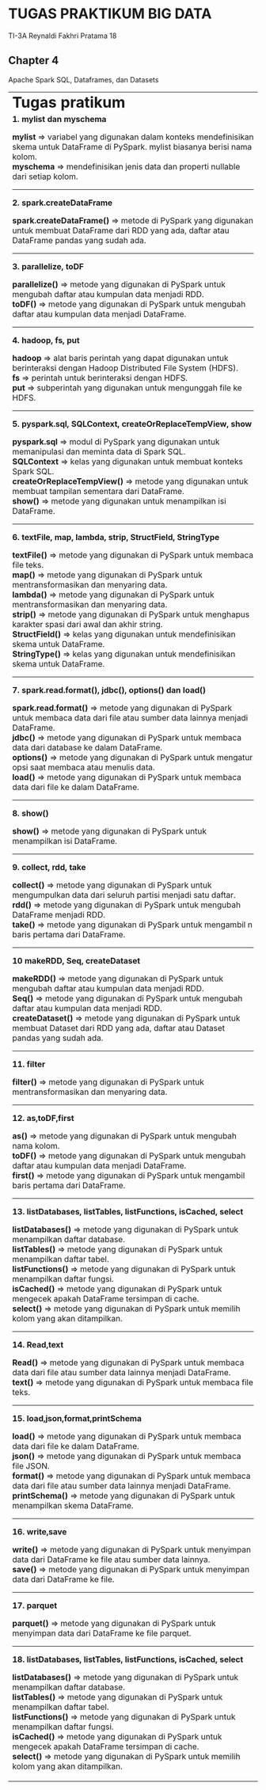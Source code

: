 # TUGAS PRAKTIKUM BIG DATA
TI-3A 
Reynaldi Fakhri Pratama
18

## Chapter 4
Apache Spark SQL, Dataframes, dan Datasets

<table border="0">
 <tr>
    <td><b style="font-size:30px">Tugas pratikum</b></td>
 </tr>
 <tr>
   <td colspan="2">
      <b>1. mylist dan myschema </b>
      <p >
         <b>mylist</b> => variabel yang digunakan dalam konteks mendefinisikan skema untuk DataFrame di PySpark. mylist biasanya berisi nama kolom.
         <br>
         <b>myschema</b> => mendefinisikan jenis data dan properti nullable dari setiap kolom.
      </p>
      <hr>
      <b>2. spark.createDataFrame </b>
      <p >
         <b>spark.createDataFrame()</b> => metode di PySpark yang digunakan untuk membuat DataFrame dari RDD yang ada, daftar atau DataFrame pandas yang sudah ada.
      </p>
      <hr>
      <b>3. parallelize, toDF </b>
      <p >
         <b>parallelize()</b> => metode yang digunakan di PySpark untuk mengubah daftar atau kumpulan data menjadi RDD.
         <br>
         <b>toDF()</b> => metode yang digunakan di PySpark untuk mengubah daftar atau kumpulan data menjadi DataFrame.
      </p>
      <hr>
      <b>4. hadoop, fs, put </b>
      <p>
         <b>hadoop</b> => alat baris perintah yang dapat digunakan untuk berinteraksi dengan Hadoop Distributed File System (HDFS).
         <br>
         <b>fs</b> => perintah untuk berinteraksi dengan HDFS.
         <br>
         <b>put</b> => subperintah yang digunakan untuk mengunggah file ke HDFS.
      </p>
      <hr>
      <b>5. pyspark.sql, SQLContext, createOrReplaceTempView, show </b>
      <p>
         <b>pyspark.sql</b> => modul di PySpark yang digunakan untuk memanipulasi dan meminta data di Spark SQL.
         <br>
         <b>SQLContext</b> => kelas yang digunakan untuk membuat konteks Spark SQL.
         <br>
         <b>createOrReplaceTempView()</b> => metode yang digunakan untuk membuat tampilan sementara dari DataFrame.
         <br>
         <b>show()</b> => metode yang digunakan untuk menampilkan isi DataFrame.
      </p>
      <hr>
      <b>6. textFile, map, lambda, strip, StructField, StringType </b>
      <p>
         <b>textFile()</b> => metode yang digunakan di PySpark untuk membaca file teks.
         <br>
         <b>map()</b> => metode yang digunakan di PySpark untuk mentransformasikan dan menyaring data.
         <br>
         <b>lambda()</b> => metode yang digunakan di PySpark untuk mentransformasikan dan menyaring data.
         <br>
         <b>strip()</b> => metode yang digunakan di PySpark untuk menghapus karakter spasi dari awal dan akhir string.
         <br>
         <b>StructField()</b> => kelas yang digunakan untuk mendefinisikan skema untuk DataFrame.
         <br>
         <b>StringType()</b> => kelas yang digunakan untuk mendefinisikan skema untuk DataFrame.
      </p>
      <hr>
      <b>7. spark.read.format(), jdbc(), options() dan load() </b>
      <p>
         <b>spark.read.format()</b> => metode yang digunakan di PySpark untuk membaca data dari file atau sumber data lainnya menjadi DataFrame.
         <br>
         <b>jdbc()</b> => metode yang digunakan di PySpark untuk membaca data dari database ke dalam DataFrame.
         <br>
         <b>options()</b> => metode yang digunakan di PySpark untuk mengatur opsi saat membaca atau menulis data.
         <br>
         <b>load()</b> => metode yang digunakan di PySpark untuk membaca data dari file ke dalam DataFrame.
      </p>
      <hr>
      <b>8. show()</b>
      <p>
         <b>show()</b> => metode yang digunakan di PySpark untuk menampilkan isi DataFrame.
      </p>
      <hr>
      <b>9. collect, rdd, take</b>
      <p>
         <b>collect()</b> => metode yang digunakan di PySpark untuk mengumpulkan data dari seluruh partisi menjadi satu daftar.
         <br>
         <b>rdd()</b> => metode yang digunakan di PySpark untuk mengubah DataFrame menjadi RDD.
         <br>
         <b>take()</b> => metode yang digunakan di PySpark untuk mengambil n baris pertama dari DataFrame.
      </p>
      <hr>
      <b> 10 makeRDD, Seq, createDataset</b>
      <p>
         <b>makeRDD()</b> => metode yang digunakan di PySpark untuk mengubah daftar atau kumpulan data menjadi RDD.
         <br>
         <b>Seq()</b> => metode yang digunakan di PySpark untuk mengubah daftar atau kumpulan data menjadi RDD.
         <br>
         <b>createDataset()</b> => metode yang digunakan di PySpark untuk membuat Dataset dari RDD yang ada, daftar atau Dataset pandas yang sudah ada.
      </p>
      <hr>
      <b>11. filter</b>
      <p>
         <b>filter()</b> => metode yang digunakan di PySpark untuk mentransformasikan dan menyaring data.
      </p>
      <hr>
      <b>12. as,toDF,first</b>
      <p>
         <b>as()</b> => metode yang digunakan di PySpark untuk mengubah nama kolom.
         <br>
         <b>toDF()</b> => metode yang digunakan di PySpark untuk mengubah daftar atau kumpulan data menjadi DataFrame.
         <br>
         <b>first()</b> => metode yang digunakan di PySpark untuk mengambil baris pertama dari DataFrame.
      </p>
      <hr>
      <b>13. listDatabases, listTables, listFunctions, isCached, select</b>
      <p>
         <b>listDatabases()</b> => metode yang digunakan di PySpark untuk menampilkan daftar database.
         <br>
         <b>listTables()</b> => metode yang digunakan di PySpark untuk menampilkan daftar tabel.
         <br>
         <b>listFunctions()</b> => metode yang digunakan di PySpark untuk menampilkan daftar fungsi.
         <br>
         <b>isCached()</b> => metode yang digunakan di PySpark untuk mengecek apakah DataFrame tersimpan di cache.
         <br>
         <b>select()</b> => metode yang digunakan di PySpark untuk memilih kolom yang akan ditampilkan.
      </p>
      <hr>
      <b>14. Read,text</b>
      <p>
         <b>Read()</b> => metode yang digunakan di PySpark untuk membaca data dari file atau sumber data lainnya menjadi DataFrame.
         <br>
         <b>text()</b> => metode yang digunakan di PySpark untuk membaca file teks.
      </p>
      <hr>
      <b>15. load,json,format,printSchema</b>
      <p>
         <b>load()</b> => metode yang digunakan di PySpark untuk membaca data dari file ke dalam DataFrame.
         <br>
         <b>json()</b> => metode yang digunakan di PySpark untuk membaca file JSON.
         <br>
         <b>format()</b> => metode yang digunakan di PySpark untuk membaca data dari file atau sumber data lainnya menjadi DataFrame.
         <br>
         <b>printSchema()</b> => metode yang digunakan di PySpark untuk menampilkan skema DataFrame.
      </p>
      <hr>
      <b>16. write,save</b>
      <p>
         <b>write()</b> => metode yang digunakan di PySpark untuk menyimpan data dari DataFrame ke file atau sumber data lainnya.
         <br>
         <b>save()</b> => metode yang digunakan di PySpark untuk menyimpan data dari DataFrame ke file.
      </p>
      <hr>
      <b>17. parquet</b>
      <p>
         <b>parquet()</b> => metode yang digunakan di PySpark untuk menyimpan data dari DataFrame ke file parquet.
      </p>
      <hr>
      <b>18. listDatabases, listTables, listFunctions, isCached, select</b>
      <p>
         <b>listDatabases()</b> => metode yang digunakan di PySpark untuk menampilkan daftar database.
         <br>
         <b>listTables()</b> => metode yang digunakan di PySpark untuk menampilkan daftar tabel.
         <br>
         <b>listFunctions()</b> => metode yang digunakan di PySpark untuk menampilkan daftar fungsi.
         <br>
         <b>isCached()</b> => metode yang digunakan di PySpark untuk mengecek apakah DataFrame tersimpan di cache.
         <br>
         <b>select()</b> => metode yang digunakan di PySpark untuk memilih kolom yang akan ditampilkan.
      </p>
   </td>
 </tr>

 
</table>
